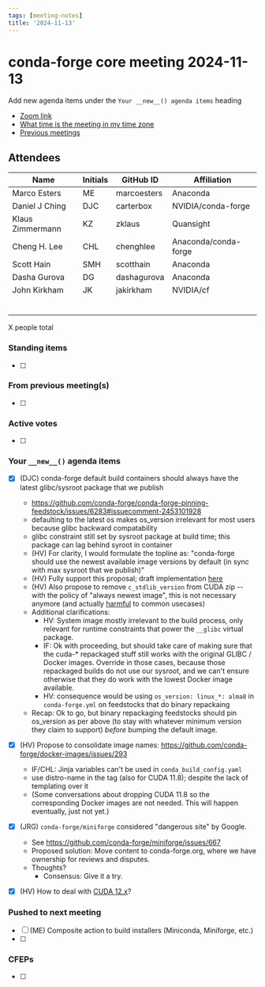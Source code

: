 ```yaml
---
tags: [meeting-notes]
title: '2024-11-13'
---
```

# conda-forge core meeting 2024-11-13

Add new agenda items under the `Your __new__() agenda items` heading

- [Zoom link](https://zoom.us/j/9138593505?pwd=SWh3dE1IK05LV01Qa0FJZ1ZpMzJLZz09)
- [What time is the meeting in my time zone](https://dateful.com/convert/utc?t=5pm)
- [Previous meetings](https://conda-forge.org/community/minutes/)

## Attendees

| Name                    | Initials | GitHub ID        | Affiliation                 |
| ----------------------- | -------- | ---------------  | --------------------------- |
| Marco Esters            | ME       | marcoesters      | Anaconda                    |
| Daniel J Ching          | DJC      | carterbox        | NVIDIA/conda-forge          |
| Klaus Zimmermann        | KZ       | zklaus           | Quansight                   |
| Cheng H. Lee            | CHL      | chenghlee        | Anaconda/conda-forge        |
| Scott Hain              | SMH      | scotthain        | Anaconda                    |
| Dasha Gurova            | DG       | dashagurova      | Anaconda                    |
| John Kirkham            | JK       | jakirkham        | NVIDIA/cf                   |
|                         |          |                  |                             |
|                         |          |                  |                             |
|                         |          |                  |                             |
|                         |          |                  |                             |
|                         |          |                  |                             |
|                         |          |                  |                             |

X people total

### Standing items

- [ ]

### From previous meeting(s)
- [ ]

### Active votes

- [ ]

### Your `__new__()` agenda items

- [x] (DJC) conda-forge default build containers should always have the latest glibc/sysroot package that we publish
    - https://github.com/conda-forge/conda-forge-pinning-feedstock/issues/6283#issuecomment-2453101928
    - defaulting to the latest os makes os_version irrelevant for most users because glibc backward compatability
    - glibc constraint still set by sysroot package at build time; this package can lag behind syroot in container 
    - (HV) For clarity, I would formulate the topline as: "conda-forge should use the newest available image versions by default (in sync with max sysroot that we publish)"
    - (HV) Fully support this proposal; draft implementation [here](https://github.com/conda-forge/conda-forge-pinning-feedstock/pull/6626)
    - (HV) Also propose to remove `c_stdlib_version` from CUDA zip -- with the policy of "always newest image", this is not necessary anymore (and actually [harmful](https://github.com/conda-forge/conda-forge-pinning-feedstock/pull/6626#issuecomment-2448880229) to common usecases)
    - Additional clarifications:
        - HV: System image mostly irrelevant to the build process, only relevant for runtime constraints that power the `__glibc` virtual package.
        - IF: Ok with proceeding, but should take care of making sure that the cuda-* repackaged stuff still works with the original GLIBC / Docker images. Override in those cases, because those repackaged builds do not use our sysroot, and we can't ensure otherwise that they do work with the lowest Docker image available.
        - HV: consequence would be using `os_version: linux_*: alma8` in `conda-forge.yml` on feedstocks that do binary repackaing
    - Recap: Ok to go, but binary repackaging feedstocks should pin os_version as per above (to stay with whatever minimum version they claim to support) _before_ bumping the default image.
- [x] (HV) Propose to consolidate image names: https://github.com/conda-forge/docker-images/issues/293 
    - IF/CHL: Jinja variables can't be used in `conda_build_config.yaml`
    - use distro-name in the tag (also for CUDA 11.8); despite the lack of templating over it
    - (Some conversations about dropping CUDA 11.8 so the corresponding Docker images are not needed. This will happen eventually, just not yet.)
- [x] (JRG) `conda-forge/miniforge` considered "dangerous site" by Google.
    - See https://github.com/conda-forge/miniforge/issues/667
    - Proposed solution: Move content to conda-forge.org, where we have ownership for reviews and disputes.
    - Thoughts?
        - Consensus: Give it a try.
- [x] (HV) How to deal with [CUDA 12.x](https://github.com/conda-forge/conda-forge-pinning-feedstock/issues/6630)? 


### Pushed to next meeting

- [ ] (ME) Composite action to build installers (Miniconda, Miniforge, etc.)
- [ ]

### CFEPs

- [ ]
